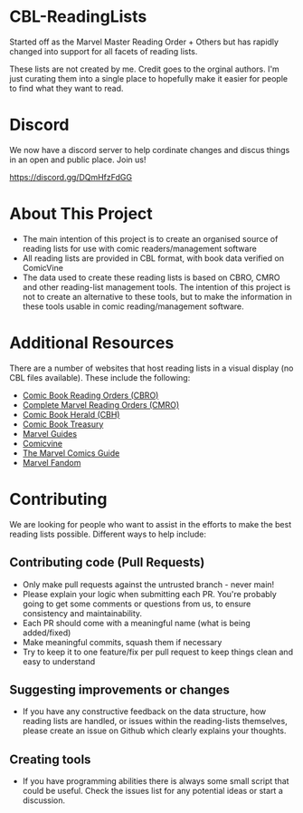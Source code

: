 # CBL-ReadingLists
Started off as the Marvel Master Reading Order + Others but has rapidly changed into support for all facets of reading lists. 

These lists are not created by me. Credit goes to the orginal authors. I'm just curating them into a single place to hopefully make it easier for people to find what they want to read. 

# Discord
We now have a discord server to help cordinate changes and discus things in an open and public place. Join us!

https://discord.gg/DQmHfzFdGG

# About This Project
- The main intention of this project is to create an organised source of reading lists for use with comic readers/management software
- All reading lists are provided in CBL format, with book data verified on ComicVine
- The data used to create these reading lists is based on CBRO, CMRO and other reading-list management tools. The intention of this project is not to create an alternative to these tools, but to make the information in these tools usable in comic reading/management software.

# Additional Resources
There are a number of websites that host reading lists in a visual display (no CBL files available). These include the following:
- [Comic Book Reading Orders (CBRO)](https://comicbookreadingorders.com/)
- [Complete Marvel Reading Orders (CMRO)](https://cmro.travis-starnes.com/)
- [Comic Book Herald (CBH)](https://www.comicbookherald.com/)
- [Comic Book Treasury](https://www.comicbooktreasury.com/)
- [Marvel Guides](https://marvelguides.com/)
- [Comicvine](https://comicvine.gamespot.com/story-arcs/)
- [The Marvel Comics Guide](http://marvelcrossovers.blogspot.com/)
- [Marvel Fandom](https://marvel.fandom.com/wiki/Marvel_Universe_Reading_Order)

# Contributing
We are looking for people who want to assist in the efforts to make the best reading lists possible.
Different ways to help include:

## Contributing code (Pull Requests)

- Only make pull requests against the untrusted branch - never main!
- Please explain your logic when submitting each PR. You're probably going to get some comments or questions from us, to ensure consistency and maintainability.
- Each PR should come with a meaningful name (what is being added/fixed)
- Make meaningful commits, squash them if necessary
- Try to keep it to one feature/fix per pull request to keep things clean and easy to understand

## Suggesting improvements or changes
- If you have any constructive feedback on the data structure, how reading lists are handled, or issues within the reading-lists themselves, please create an issue on Github which clearly explains your thoughts.

## Creating tools 
- If you have programming abilities there is always some small script that could be useful. Check the issues list for any potential ideas or start a discussion. 
